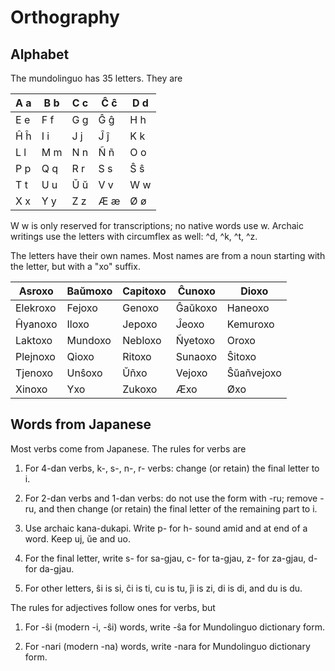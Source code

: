 Orthography
===========

Alphabet
--------

The mundolinguo has 35 letters. They are
     
 A a | B b | C c | Ĉ ĉ | D d 
-----|-----|-----|-----|-----
 E e | F f | G g | Ĝ ĝ | H h
 Ĥ ĥ | I i | J j | Ĵ ĵ | K k 
 L l | M m | N n | Ñ ñ | O o 
 P p | Q q | R r | S s | Ŝ ŝ
 T t | U u | Ŭ ŭ | V v | W w 
 X x | Y y | Z z | Æ æ | Ø ø 

W w is only reserved for transcriptions; no native words use w. 
Archaic writings use the letters with circumflex as well: ^d, ^k, ^t, ^z. 

The letters have their own names. Most names are from a noun starting 
with the letter, but with a "xo" suffix. 

Asroxo  | Baŭmoxo | Capitoxo | Ĉunoxo | Dioxo  |
--------|---------|----------|--------|--------|
Elekroxo| Fejoxo  | Genoxo   | Ĝaŭkoxo| Haneoxo|
Ĥyanoxo | Iloxo   | Jepoxo   | Ĵeoxo  | Kemuroxo|
Laktoxo | Mundoxo | Nebloxo  | Ñyetoxo| Oroxo  |
Plejnoxo| Qioxo   | Ritoxo   | Sunaoxo| Ŝitoxo |
Tjenoxo | Unŝoxo  | Ŭñxo     | Vejoxo | Ŝŭañvejoxo|
Xinoxo  | Yxo     | Zukoxo   | Æxo    | Øxo    |

Words from Japanese
-------------------

Most verbs come from Japanese. The rules for verbs are

1. For 4-dan verbs, k-, s-, n-, r- verbs: change (or retain) the final 
letter to i. 

1. For 2-dan verbs and 1-dan verbs: do not use the form with -ru; remove
-ru, and then change (or retain) the final letter of the remaining part to
i. 

1. Use archaic kana-dukapi. Write p- for h- sound amid and at end of a word. 
Keep uj, ŭe and uo. 

1. For the final letter, write s- for sa-gjau, c- for ta-gjau, z- for za-gjau, d- for da-gjau. 

1. For other letters, ŝi is si, ĉi is ti, cu is tu, ĵi is zi, di is di, and
du is du. 

The rules for adjectives follow ones for verbs, but

1. For -ŝi (modern -i, -ŝi) words, write -ŝa for Mundolinguo dictionary form. 

1. For -nari (modern -na) words, write -nara for Mundolinguo dictionary form. 

